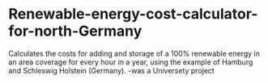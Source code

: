 # Renewable-energy-cost-calculator-for-north-Germany
  Calculates the costs for adding and storage of a 100% renewable energy in an area coverage for every hour in a year, using the example of Hamburg and Schleswig Holstein (Germany).
  -was a Universety project
